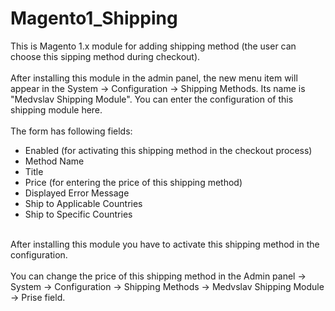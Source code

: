 # Magento1_Shipping
This is Magento 1.x module for adding shipping method (the user can choose this sipping method during checkout).<br />
<br />
After installing this module in the admin panel, the new menu item will appear in the System -> Configuration -> Shipping Methods. Its name is "Medvslav Shipping Module".
You can enter the configuration of this shipping module here.<br />
<br />
The form has following fields:<br />
- Enabled (for activating this shipping method in the checkout process)<br />
- Method Name<br />
- Title<br />
- Price (for entering the price of this shipping method)<br />
- Displayed Error Message<br />
- Ship to Applicable Countries<br />
- Ship to Specific Countries<br />
<br />
After installing this module you have to activate this shipping method in the configuration.<br />
<br />
You can change the price of this shipping method in the Admin panel -> System -> Configuration -> Shipping Methods -> Medvslav Shipping Module -> Prise field.<br />
